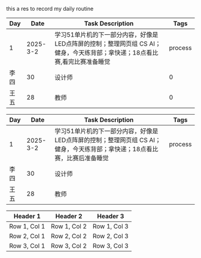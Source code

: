 this a res to record my daily routine

| Day   | Date      | Task Description   | Tags   |
|-------|-----------|---------------------|--------|
| 1     | 2025-3-2  | 学习51单片机的下一部分内容，好像是LED点阵屏的控制；整理网页组 CS AI；健身，今天练背部；拿快递；18点看比赛,看完比赛准备睡觉 | process |
| 李四  | 30        | 设计师              | 0      |
| 王五  | 28        | 教师                | 0      |





| Day   | Date      | Task Description   | Tags   |
|-------|-----------|---------------------|--------|
| 1     | 2025-3-2  | 学习51单片机的下一部分内容，好像是LED点阵屏的控制；整理网页组 CS AI；健身，今天练背部；拿快递；18点看比赛，比赛后准备睡觉 | process |
| 李四  | 30        | 设计师              |        |
| 王五  | 28        | 教师                |        |

| Header 1 | Header 2 | Header 3 |
|----------|----------|----------|
| Row 1, Col 1 | Row 1, Col 2 | Row 1, Col 3 |
| Row 2, Col 1 | Row 2, Col 2 | Row 2, Col 3 |
| Row 3, Col 1 | Row 3, Col 2 | Row 3, Col 3 |
